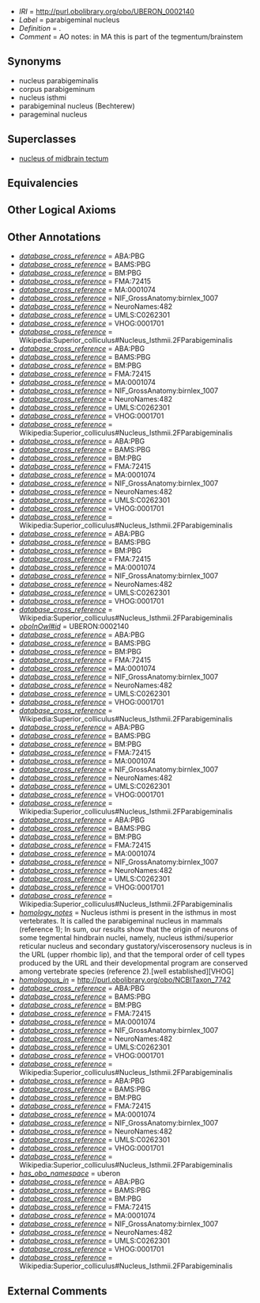  * *IRI* = http://purl.obolibrary.org/obo/UBERON_0002140
 * *Label* = parabigeminal nucleus
 * *Definition* = .
 * *Comment* = AO notes: in MA this is part of the tegmentum/brainstem

## Synonyms

 * nucleus parabigeminalis
 * corpus parabigeminum
 * nucleus isthmi
 * parabigeminal nucleus (Bechterew)
 * parageminal nucleus

## Superclasses

 * [nucleus of midbrain tectum](../../UBERON/14/UBERON_0011214.md)

## Equivalencies


## Other Logical Axioms


## Other Annotations

 * *[database_cross_reference](../../ef/oboInOwl#hasDbXref.md)* = ABA:PBG
 * *[database_cross_reference](../../ef/oboInOwl#hasDbXref.md)* = BAMS:PBG
 * *[database_cross_reference](../../ef/oboInOwl#hasDbXref.md)* = BM:PBG
 * *[database_cross_reference](../../ef/oboInOwl#hasDbXref.md)* = FMA:72415
 * *[database_cross_reference](../../ef/oboInOwl#hasDbXref.md)* = MA:0001074
 * *[database_cross_reference](../../ef/oboInOwl#hasDbXref.md)* = NIF_GrossAnatomy:birnlex_1007
 * *[database_cross_reference](../../ef/oboInOwl#hasDbXref.md)* = NeuroNames:482
 * *[database_cross_reference](../../ef/oboInOwl#hasDbXref.md)* = UMLS:C0262301
 * *[database_cross_reference](../../ef/oboInOwl#hasDbXref.md)* = VHOG:0001701
 * *[database_cross_reference](../../ef/oboInOwl#hasDbXref.md)* = Wikipedia:Superior_colliculus#Nucleus_Isthmii.2FParabigeminalis
 * *[database_cross_reference](../../ef/oboInOwl#hasDbXref.md)* = ABA:PBG
 * *[database_cross_reference](../../ef/oboInOwl#hasDbXref.md)* = BAMS:PBG
 * *[database_cross_reference](../../ef/oboInOwl#hasDbXref.md)* = BM:PBG
 * *[database_cross_reference](../../ef/oboInOwl#hasDbXref.md)* = FMA:72415
 * *[database_cross_reference](../../ef/oboInOwl#hasDbXref.md)* = MA:0001074
 * *[database_cross_reference](../../ef/oboInOwl#hasDbXref.md)* = NIF_GrossAnatomy:birnlex_1007
 * *[database_cross_reference](../../ef/oboInOwl#hasDbXref.md)* = NeuroNames:482
 * *[database_cross_reference](../../ef/oboInOwl#hasDbXref.md)* = UMLS:C0262301
 * *[database_cross_reference](../../ef/oboInOwl#hasDbXref.md)* = VHOG:0001701
 * *[database_cross_reference](../../ef/oboInOwl#hasDbXref.md)* = Wikipedia:Superior_colliculus#Nucleus_Isthmii.2FParabigeminalis
 * *[database_cross_reference](../../ef/oboInOwl#hasDbXref.md)* = ABA:PBG
 * *[database_cross_reference](../../ef/oboInOwl#hasDbXref.md)* = BAMS:PBG
 * *[database_cross_reference](../../ef/oboInOwl#hasDbXref.md)* = BM:PBG
 * *[database_cross_reference](../../ef/oboInOwl#hasDbXref.md)* = FMA:72415
 * *[database_cross_reference](../../ef/oboInOwl#hasDbXref.md)* = MA:0001074
 * *[database_cross_reference](../../ef/oboInOwl#hasDbXref.md)* = NIF_GrossAnatomy:birnlex_1007
 * *[database_cross_reference](../../ef/oboInOwl#hasDbXref.md)* = NeuroNames:482
 * *[database_cross_reference](../../ef/oboInOwl#hasDbXref.md)* = UMLS:C0262301
 * *[database_cross_reference](../../ef/oboInOwl#hasDbXref.md)* = VHOG:0001701
 * *[database_cross_reference](../../ef/oboInOwl#hasDbXref.md)* = Wikipedia:Superior_colliculus#Nucleus_Isthmii.2FParabigeminalis
 * *[database_cross_reference](../../ef/oboInOwl#hasDbXref.md)* = ABA:PBG
 * *[database_cross_reference](../../ef/oboInOwl#hasDbXref.md)* = BAMS:PBG
 * *[database_cross_reference](../../ef/oboInOwl#hasDbXref.md)* = BM:PBG
 * *[database_cross_reference](../../ef/oboInOwl#hasDbXref.md)* = FMA:72415
 * *[database_cross_reference](../../ef/oboInOwl#hasDbXref.md)* = MA:0001074
 * *[database_cross_reference](../../ef/oboInOwl#hasDbXref.md)* = NIF_GrossAnatomy:birnlex_1007
 * *[database_cross_reference](../../ef/oboInOwl#hasDbXref.md)* = NeuroNames:482
 * *[database_cross_reference](../../ef/oboInOwl#hasDbXref.md)* = UMLS:C0262301
 * *[database_cross_reference](../../ef/oboInOwl#hasDbXref.md)* = VHOG:0001701
 * *[database_cross_reference](../../ef/oboInOwl#hasDbXref.md)* = Wikipedia:Superior_colliculus#Nucleus_Isthmii.2FParabigeminalis
 * *[oboInOwl#id](../../id/oboInOwl#id.md)* = UBERON:0002140
 * *[database_cross_reference](../../ef/oboInOwl#hasDbXref.md)* = ABA:PBG
 * *[database_cross_reference](../../ef/oboInOwl#hasDbXref.md)* = BAMS:PBG
 * *[database_cross_reference](../../ef/oboInOwl#hasDbXref.md)* = BM:PBG
 * *[database_cross_reference](../../ef/oboInOwl#hasDbXref.md)* = FMA:72415
 * *[database_cross_reference](../../ef/oboInOwl#hasDbXref.md)* = MA:0001074
 * *[database_cross_reference](../../ef/oboInOwl#hasDbXref.md)* = NIF_GrossAnatomy:birnlex_1007
 * *[database_cross_reference](../../ef/oboInOwl#hasDbXref.md)* = NeuroNames:482
 * *[database_cross_reference](../../ef/oboInOwl#hasDbXref.md)* = UMLS:C0262301
 * *[database_cross_reference](../../ef/oboInOwl#hasDbXref.md)* = VHOG:0001701
 * *[database_cross_reference](../../ef/oboInOwl#hasDbXref.md)* = Wikipedia:Superior_colliculus#Nucleus_Isthmii.2FParabigeminalis
 * *[database_cross_reference](../../ef/oboInOwl#hasDbXref.md)* = ABA:PBG
 * *[database_cross_reference](../../ef/oboInOwl#hasDbXref.md)* = BAMS:PBG
 * *[database_cross_reference](../../ef/oboInOwl#hasDbXref.md)* = BM:PBG
 * *[database_cross_reference](../../ef/oboInOwl#hasDbXref.md)* = FMA:72415
 * *[database_cross_reference](../../ef/oboInOwl#hasDbXref.md)* = MA:0001074
 * *[database_cross_reference](../../ef/oboInOwl#hasDbXref.md)* = NIF_GrossAnatomy:birnlex_1007
 * *[database_cross_reference](../../ef/oboInOwl#hasDbXref.md)* = NeuroNames:482
 * *[database_cross_reference](../../ef/oboInOwl#hasDbXref.md)* = UMLS:C0262301
 * *[database_cross_reference](../../ef/oboInOwl#hasDbXref.md)* = VHOG:0001701
 * *[database_cross_reference](../../ef/oboInOwl#hasDbXref.md)* = Wikipedia:Superior_colliculus#Nucleus_Isthmii.2FParabigeminalis
 * *[database_cross_reference](../../ef/oboInOwl#hasDbXref.md)* = ABA:PBG
 * *[database_cross_reference](../../ef/oboInOwl#hasDbXref.md)* = BAMS:PBG
 * *[database_cross_reference](../../ef/oboInOwl#hasDbXref.md)* = BM:PBG
 * *[database_cross_reference](../../ef/oboInOwl#hasDbXref.md)* = FMA:72415
 * *[database_cross_reference](../../ef/oboInOwl#hasDbXref.md)* = MA:0001074
 * *[database_cross_reference](../../ef/oboInOwl#hasDbXref.md)* = NIF_GrossAnatomy:birnlex_1007
 * *[database_cross_reference](../../ef/oboInOwl#hasDbXref.md)* = NeuroNames:482
 * *[database_cross_reference](../../ef/oboInOwl#hasDbXref.md)* = UMLS:C0262301
 * *[database_cross_reference](../../ef/oboInOwl#hasDbXref.md)* = VHOG:0001701
 * *[database_cross_reference](../../ef/oboInOwl#hasDbXref.md)* = Wikipedia:Superior_colliculus#Nucleus_Isthmii.2FParabigeminalis
 * *[homology_notes](../../UBPROP/03/UBPROP_0000003.md)* = Nucleus isthmi is present in the isthmus in most vertebrates. It is called the parabigeminal nucleus in mammals (reference 1); In sum, our results show that the origin of neurons of some tegmental hindbrain nuclei, namely, nucleus isthmi/superior reticular nucleus and secondary gustatory/viscerosensory nucleus is in the URL (upper rhombic lip), and that the temporal order of cell types produced by the URL and their developmental program are conserved among vertebrate species (reference 2).[well established][VHOG]
 * *[homologous_in](../../core#homologous/in/core#homologous_in.md)* = http://purl.obolibrary.org/obo/NCBITaxon_7742
 * *[database_cross_reference](../../ef/oboInOwl#hasDbXref.md)* = ABA:PBG
 * *[database_cross_reference](../../ef/oboInOwl#hasDbXref.md)* = BAMS:PBG
 * *[database_cross_reference](../../ef/oboInOwl#hasDbXref.md)* = BM:PBG
 * *[database_cross_reference](../../ef/oboInOwl#hasDbXref.md)* = FMA:72415
 * *[database_cross_reference](../../ef/oboInOwl#hasDbXref.md)* = MA:0001074
 * *[database_cross_reference](../../ef/oboInOwl#hasDbXref.md)* = NIF_GrossAnatomy:birnlex_1007
 * *[database_cross_reference](../../ef/oboInOwl#hasDbXref.md)* = NeuroNames:482
 * *[database_cross_reference](../../ef/oboInOwl#hasDbXref.md)* = UMLS:C0262301
 * *[database_cross_reference](../../ef/oboInOwl#hasDbXref.md)* = VHOG:0001701
 * *[database_cross_reference](../../ef/oboInOwl#hasDbXref.md)* = Wikipedia:Superior_colliculus#Nucleus_Isthmii.2FParabigeminalis
 * *[database_cross_reference](../../ef/oboInOwl#hasDbXref.md)* = ABA:PBG
 * *[database_cross_reference](../../ef/oboInOwl#hasDbXref.md)* = BAMS:PBG
 * *[database_cross_reference](../../ef/oboInOwl#hasDbXref.md)* = BM:PBG
 * *[database_cross_reference](../../ef/oboInOwl#hasDbXref.md)* = FMA:72415
 * *[database_cross_reference](../../ef/oboInOwl#hasDbXref.md)* = MA:0001074
 * *[database_cross_reference](../../ef/oboInOwl#hasDbXref.md)* = NIF_GrossAnatomy:birnlex_1007
 * *[database_cross_reference](../../ef/oboInOwl#hasDbXref.md)* = NeuroNames:482
 * *[database_cross_reference](../../ef/oboInOwl#hasDbXref.md)* = UMLS:C0262301
 * *[database_cross_reference](../../ef/oboInOwl#hasDbXref.md)* = VHOG:0001701
 * *[database_cross_reference](../../ef/oboInOwl#hasDbXref.md)* = Wikipedia:Superior_colliculus#Nucleus_Isthmii.2FParabigeminalis
 * *[has_obo_namespace](../../ce/oboInOwl#hasOBONamespace.md)* = uberon
 * *[database_cross_reference](../../ef/oboInOwl#hasDbXref.md)* = ABA:PBG
 * *[database_cross_reference](../../ef/oboInOwl#hasDbXref.md)* = BAMS:PBG
 * *[database_cross_reference](../../ef/oboInOwl#hasDbXref.md)* = BM:PBG
 * *[database_cross_reference](../../ef/oboInOwl#hasDbXref.md)* = FMA:72415
 * *[database_cross_reference](../../ef/oboInOwl#hasDbXref.md)* = MA:0001074
 * *[database_cross_reference](../../ef/oboInOwl#hasDbXref.md)* = NIF_GrossAnatomy:birnlex_1007
 * *[database_cross_reference](../../ef/oboInOwl#hasDbXref.md)* = NeuroNames:482
 * *[database_cross_reference](../../ef/oboInOwl#hasDbXref.md)* = UMLS:C0262301
 * *[database_cross_reference](../../ef/oboInOwl#hasDbXref.md)* = VHOG:0001701
 * *[database_cross_reference](../../ef/oboInOwl#hasDbXref.md)* = Wikipedia:Superior_colliculus#Nucleus_Isthmii.2FParabigeminalis

## External Comments

